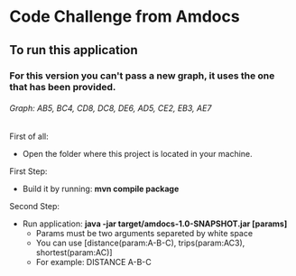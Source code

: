 # Code Challenge from Amdocs

## To run this application

### For this version you can't pass a new graph, it uses the one that has been provided.
<h6>Graph: AB5, BC4, CD8, DC8, DE6, AD5, CE2, EB3, AE7</h6>

First of all:
- Open the folder where this project is located in your machine.

First Step:
- Build it by running: <b>mvn compile package</b>

Second Step:
- Run application: <b>java -jar target/amdocs-1.0-SNAPSHOT.jar [params] </b>
	* Params must be two arguments separeted by white space
	* You can use [distance(param:A-B-C), trips(param:AC3), shortest(param:AC)]
  * For example: DISTANCE A-B-C
